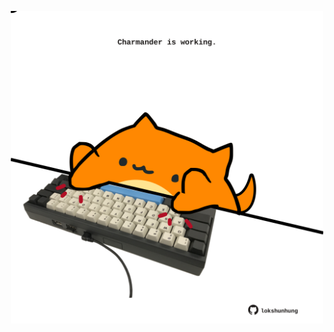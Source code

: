<!-- built at 04/09/2025, 11:00:27 UTC -->
<p align="center">
  <img width="500" height="500" src="./ReadmeImage.svg">
</p>
